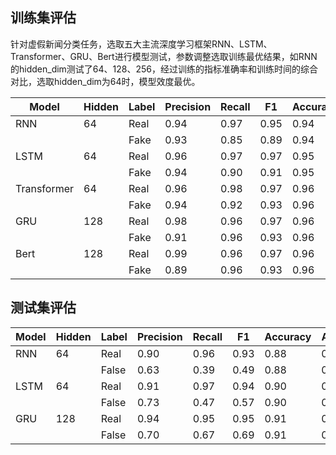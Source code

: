 ## **训练集评估**

​	针对虚假新闻分类任务，选取五大主流深度学习框架RNN、LSTM、Transformer、GRU、Bert进行模型测试，参数调整选取训练最优结果，如RNN的hidden_dim测试了64、128、256，经过训练的指标准确率和训练时间的综合对比，选取hidden_dim为64时，模型效度最优。

| Model       | Hidden | Label | Precision | Recall | F1   | Accuracy | AUC  |
| ----------- | ------ | ----- | --------- | ------ | ---- | -------- | ---- |
| RNN         | 64     | Real  | 0.94      | 0.97   | 0.95 | 0.94     | 0.96 |
|             |        | Fake  | 0.93      | 0.85   | 0.89 | 0.94     | 0.96 |
| LSTM        | 64     | Real  | 0.96      | 0.97   | 0.97 | 0.95     | 0.98 |
|             |        | Fake  | 0.94      | 0.90   | 0.91 | 0.95     | 0.98 |
| Transformer | 64     | Real  | 0.96      | 0.98   | 0.97 | 0.96     | 0.98 |
|             |        | Fake  | 0.94      | 0.92   | 0.93 | 0.96     | 0.98 |
| GRU         | 128    | Real  | 0.98      | 0.96   | 0.97 | 0.96     | 0.99 |
|             |        | Fake  | 0.91      | 0.96   | 0.93 | 0.96     | 0.99 |
| Bert        | 128    | Real  | 0.99      | 0.96   | 0.97 | 0.96     | 0.98 |
|             |        | Fake  | 0.89      | 0.96   | 0.93 | 0.96     | 0.98 |

## 测试集评估

| Model | Hidden | Label | Precision | Recall | F1   | Accuracy | AUC  |
| ----- | ------ | ----- | --------- | ------ | ---- | -------- | ---- |
| RNN   | 64     | Real  | 0.90      | 0.96   | 0.93 | 0.88     | 0.75 |
|       |        | False | 0.63      | 0.39   | 0.49 | 0.88     | 0.75 |
| LSTM  | 64     | Real  | 0.91      | 0.97   | 0.94 | 0.90     | 0.82 |
|       |        | False | 0.73      | 0.47   | 0.57 | 0.90     | 0.82 |
| GRU   | 128    | Real  | 0.94      | 0.95   | 0.95 | 0.91     | 0.87 |
|       |        | False | 0.70      | 0.67   | 0.69 | 0.91     | 0.87 |

